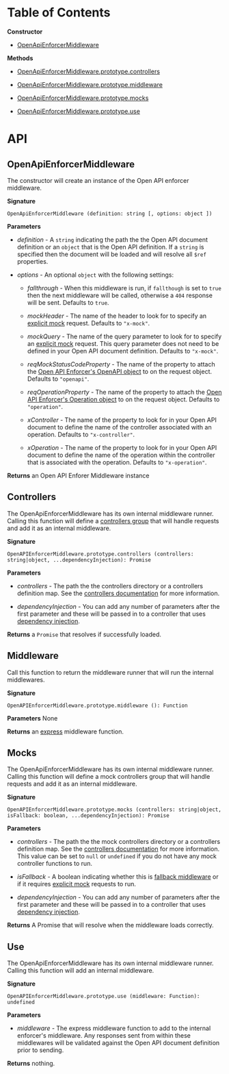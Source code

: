 # Table of Contents

**Constructor**

- [OpenApiEnforcerMiddleware](#openapienforcermiddleware)

**Methods**

- [OpenApiEnforcerMiddleware.prototype.controllers](#controllers)

- [OpenApiEnforcerMiddleware.prototype.middleware](#middleware)

- [OpenApiEnforcerMiddleware.prototype.mocks](#mocks)

- [OpenApiEnforcerMiddleware.prototype.use](#use)

# API

## OpenApiEnforcerMiddleware

The constructor will create an instance of the Open API enforcer middleware.

**Signature** 

`OpenApiEnforcerMiddleware (definition: string [, options: object ])`

**Parameters**

- *definition* - A `string` indicating the path the the Open API document definition or an `object` that is the Open API definition. If a `string` is specified then the document will be loaded and will resolve all `$ref` properties.

- *options* - An optional `object` with the following settings:

  - *fallthrough* - When this middleware is run, if `fallthough` is set to `true` then the next middleware will be called, otherwise a `404` response will be sent. Defaults to `true`.

  - *mockHeader* - The name of the header to look for to specify an [explicit mock](./mocking.md#explicit-mocking) request. Defaults to `"x-mock"`.

  - *mockQuery* - The name of the query parameter to look for to specify an [explicit mock](./mocking.md#explicit-mocking) request. This query parameter does not need to be defined in your Open API document definition. Defaults to `"x-mock"`.

  - *reqMockStatusCodeProperty* - The name of the property to attach the [Open API Enforcer's OpenAPI object](https://github.com/byu-oit/openapi-enforcer/blob/master/docs/components/openapi.md) to on the request object. Defaults to `"openapi"`.

  - *reqOperationProperty* - The name of the property to attach the [Open API Enforcer's Operation object](https://github.com/byu-oit/openapi-enforcer/blob/master/docs/components/operation.md) to on the request object. Defaults to `"operation"`.

  - *xController* - The name of the property to look for in your Open API document to define the name of the controller associated with an operation. Defaults to `"x-controller"`.

  - *xOperation* - The name of the property to look for in your Open API document to define the name of the operation within the controller that is associated with the operation. Defaults to `"x-operation"`.

**Returns** an Open API Enforer Middleware instance

## Controllers

The OpenApiEnforcerMiddleware has its own internal middleware runner. Calling this function will define a [controllers group](./controllers.md) that will handle requests and add it as an internal middleware.

**Signature**

`OpenAPIEnforcerMiddleware.prototype.controllers (controllers: string|object, ...dependencyInjection): Promise`

**Parameters**

- *controllers* - The path the the controllers directory or a controllers definition map. See the [controllers documentation](./controllers.md) for more information.

- *dependencyInjection* - You can add any number of parameters after the first parameter and these will be passed in to a controller that uses [dependency injection](./controllers.md#controller-dependency-injection).

**Returns** a `Promise` that resolves if successfully loaded.

## Middleware

Call this function to return the middleware runner that will run the internal middlewares.

**Signature**

`OpenAPIEnforcerMiddleware.prototype.middleware (): Function`

**Parameters** None

**Returns** an [express](https://www.npmjs.com/package/express) middleware function.

## Mocks

The OpenApiEnforcerMiddleware has its own internal middleware runner. Calling this function will define a mock controllers group that will handle requests and add it as an internal middleware.

**Signature**

`OpenAPIEnforcerMiddleware.prototype.mocks (controllers: string|object, isFallback: boolean, ...dependencyInjection): Promise`

**Parameters**

- *controllers* - The path the the mock controllers directory or a controllers definition map. See the [controllers documentation](./controllers.md) for more information. This value can be set to `null` or `undefined` if you do not have any mock controller functions to run.

- *isFallback* - A boolean indicating whether this is [fallback middleware](./mocking.md#fallback-mocking) or if it requires [explicit mock](./mocking.md#explicit-mocking) requests to run.

- *dependencyInjection* - You can add any number of parameters after the first parameter and these will be passed in to a controller that uses [dependency injection](./controllers.md#controller-dependency-injection).

**Returns** A Promise that will resolve when the middleware loads correctly.

## Use

The OpenApiEnforcerMiddleware has its own internal middleware runner. Calling this function will add an internal middleware.

**Signature**

`OpenAPIEnforcerMiddleware.prototype.use (middleware: Function): undefined`

**Parameters**

- *middleware* - The express middleware function to add to the internal enforcer's middleware. Any responses sent from within these middlewares will be validated against the Open API document definition prior to sending.

**Returns** nothing.